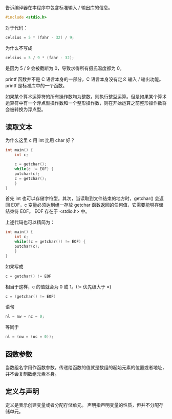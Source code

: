 告诉编译器在本程序中包含标准输入 / 输出库的信息。
```c
#include <stdio.h>
```
对于代码：
```c
celsius = 5 * (fahr - 32) / 9;
```
为什么不写成
```c
celsius = 5 / 9 * (fahr - 32);
```
是因为 5 / 9 会被截断为 0，导致求得所有摄氏温度都为 0。

printf 函数并不是 C 语言本身的一部分，C 语言本身没有定义 输入 / 输出功能。printf 是标准库中的一个函数。

如果某个算术运算符的所有操作数均为整数，则执行整型运算。但是如果某个算术运算符中有一个浮点型操作数和一个整形操作数，则在开始运算之前整形操作数将会被转换为浮点型。

## 读取文本
为什么这里 c 用 int 比用 char 好？
```c
int main() {
	int c;

	c = getchar();
	while(c != EOF) {
	putchar(c);
	c = getchar();
	}
}
```
首先 int 也可以存储字符型。其次，当读取到文件结束的地方时，getchar() 会返回 EOF，c 变量必须达到组一存放 getchar 函数返回的任何值，它需要能够存储结束符 EOF。
EOF 存在于 <stdio.h> 中。

上述代码也可以精简为：
```c
int main() {
	int c;
	while((c = getchar()) != EOF) {
	putchar(c);
	}
}
```
如果写成
```c
c = getchar() != EOF
```
相当于这样，c 的值就会为 0 或 1。(!= 优先级大于 =)
```c
c = (getchar() != EOF)
```

语句
```c
nl = nw = nc = 0;
```
等同于
```c
nl = (nw = (nc = 0));
```
## 函数参数
当数组名字用作函数参数，传递给函数的值就是数组的起始元素的位置或者地址，并不会复制数组元素本身。
## 定义与声明
定义是表示创建变量或者分配存储单元。
声明指声明变量的性质，但并不分配存储单元。
